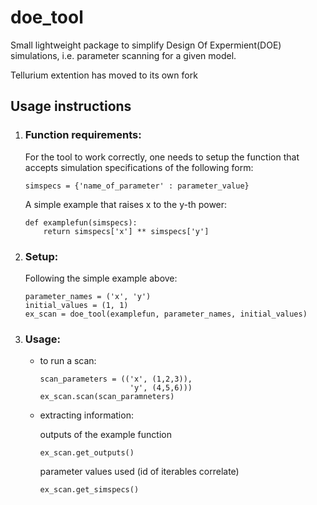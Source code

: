 # doe_tool

Small lightweight package to simplify Design Of Expermient(DOE) simulations, i.e.
parameter scanning for a given model.

Tellurium extention has moved to its own fork

## Usage instructions

1. ### Function requirements:

    For the tool to work correctly, one needs to setup the function that accepts simulation specifications of the following form:
    ```
    simspecs = {'name_of_parameter' : parameter_value}
    ```
    A simple example that raises x to the y-th power:
    ```
    def examplefun(simspecs):
        return simspecs['x'] ** simspecs['y']
    ```
2. ### Setup:

    Following the simple example above:

    ```
    parameter_names = ('x', 'y')
    initial_values = (1, 1)
    ex_scan = doe_tool(examplefun, parameter_names, initial_values)
    ```

3. ### Usage:

    * to run a scan:
        ```
        scan_parameters = (('x', (1,2,3)),
                            'y', (4,5,6)))
        ex_scan.scan(scan_paramneters)
        ```
    * extracting information:

        outputs of the example function
        ```
        ex_scan.get_outputs()
        ```
        parameter values used (id of iterables correlate)
        ```
        ex_scan.get_simspecs()
        ```




